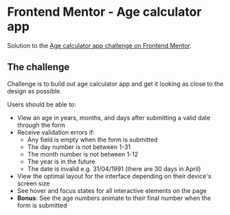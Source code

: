 # Frontend Mentor - Age calculator app

Solution to the [Age calculator app challenge on Frontend Mentor](https://www.frontendmentor.io/challenges/age-calculator-app-dF9DFFpj-Q).

## The challenge

Challenge is to build out age calculator app and get it looking as close to the design as possible.

Users should be able to:

- View an age in years, months, and days after submitting a valid date through the form
- Receive validation errors if:
  - Any field is empty when the form is submitted
  - The day number is not between 1-31
  - The month number is not between 1-12
  - The year is in the future
  - The date is invalid e.g. 31/04/1991 (there are 30 days in April)
- View the optimal layout for the interface depending on their device's screen size
- See hover and focus states for all interactive elements on the page
- **Bonus**: See the age numbers animate to their final number when the form is submitted

<!-- ## Links

- [Code](https://github.com/brankobozo/tip-calculator-app)
- [live](https://brankobozo.github.io/tip-calculator-app/)

## Tools

- Semantic HTML5 markup
- JS Classes
- CSS Grid and flexbox
- CSS Custom properties

## Screenshots

![picture alt](images/screenshots/mobile.png "Tip calculator app mobile screenshot")
![picture alt](images/screenshots/tablet.png "Tip calculator app tablet screenshot")
![picture alt](images/screenshots/desktop.png "Tip calculator app desktop screenshot")
![picture alt](images/screenshots/desktop-active.png "Tip calculator app desktop active state screenshot")
![picture alt](images/screenshots/desktop-error.png "Tip calculator app desktop error state screenshot") -->
